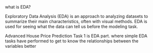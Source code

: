 what is EDA?

Exploratory Data Analysis (EDA) is an approach to analyzing datasets to summarize their main characteristics, often with visual methods. 
EDA is used for seeing what the data can tell us before the modeling task.




Advanced House Price Prediction
Task 1 is EDA part. where simple EDA tasks have performed to get to know the relationships between the variables better
